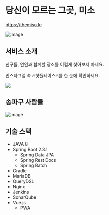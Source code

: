# 당신이 모르는 그곳, 미소

https://themiso.kr

![image](https://user-images.githubusercontent.com/39546083/94126614-cca0ec00-fe92-11ea-8804-b97649415bf1.png)

## 서비스 소개

친구들, 연인과 함께할 장소를 어렵게 찾아보지 마세요.

인스타그램 속 🔥핫플레이스🔥를 한 눈에 확인하세요.

<img src="https://user-images.githubusercontent.com/39546083/94138332-ecd8a700-fea2-11ea-9666-926c514ddb8a.gif">


## 송파구 사람들

![image](https://user-images.githubusercontent.com/39546083/94125555-73848880-fe91-11ea-9687-cbe2fbb2e769.png)

## 기술 스택

- JAVA 8
- Spring Boot 2.3.1
    - Spring Data JPA
    - Spring Rest Docs
    - Spring Batch
- Gradle
- MariaDB
- QueryDSL
- Nginx
- Jenkins
- SonarQube
- Vue.js
    - PWA